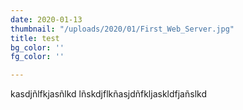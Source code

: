 ```yaml
---
date: 2020-01-13
thumbnail: "/uploads/2020/01/First_Web_Server.jpg"
title: test
bg_color: ''
fg_color: ''

---
```

kasdjñlfkjasñlkd lñskdjflkñasjdñfkljaskldfjañslkd